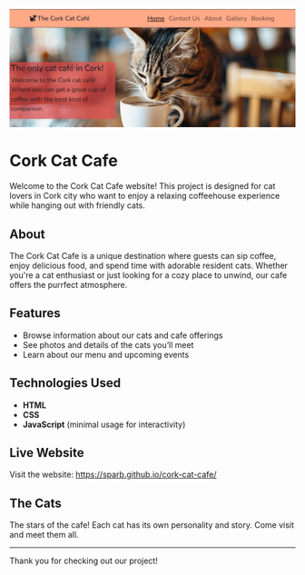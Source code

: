 ![Cork Cat Cafe Homepage](readme-resources/homepage.png)
# Cork Cat Cafe

Welcome to the Cork Cat Cafe website! This project is designed for cat lovers in Cork city who want to enjoy a relaxing coffeehouse experience while hanging out with friendly cats.

## About

The Cork Cat Cafe is a unique destination where guests can sip coffee, enjoy delicious food, and spend time with adorable resident cats. Whether you're a cat enthusiast or just looking for a cozy place to unwind, our cafe offers the purrfect atmosphere.

## Features

- Browse information about our cats and cafe offerings
- See photos and details of the cats you’ll meet
- Learn about our menu and upcoming events

## Technologies Used

- **HTML**
- **CSS**
- **JavaScript** (minimal usage for interactivity)

## Live Website

Visit the website: https://sparb.github.io/cork-cat-cafe/

## The Cats

The stars of the cafe! Each cat has its own personality and story. Come visit and meet them all.

---

Thank you for checking out our project!
